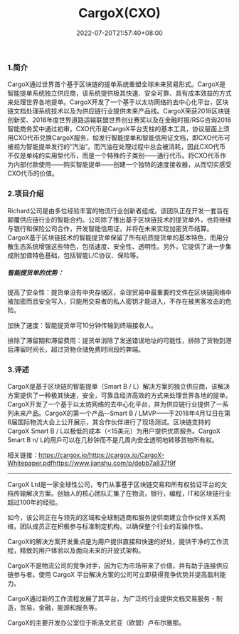 ﻿---
weight: 
title: "CargoX(CXO)"
description: "CargoX通过世界首个基于区块链的提单系统重塑全球未来贸易形式"
date: 2022-07-20T21:57:40+08:00
lastmod: 2022-07-20T16:45:40+08:00
draft: false
authors: ["MineW"]
featuredImage: "cargoxcxo.webp"
link: "https://cargox.io/"
tags: ["数字代币","CargoX(CXO)"]
categories: ["navigation"]
navigation: ["数字代币"]
lightgallery: true
toc: true
pinned: false
recommend: false
recommend1: false
---
### 1.简介

CargoX通过世界首个基于区块链的提单系统重塑全球未来贸易形式。CargoX是智能提单系统独立供应商，该系统提供极其快速、安全可靠、具有成本效益的方式来处理世界各地提单。CargoX开发了一个基于以太坊网络的去中心化平台，区块链文档处理系统技术以及为供应链行业提供未来产品线。CargoX荣获2018区块链创新奖、2018年度世界道路运输联盟世界创业赛奖以及在金融时报/RSG咨询2018智能商务奖中通过初审。CXO代币是CargoX平台支柱的基本工具，协议层面上须用CXO代币兑换CargoX服务，如发行智能提单和智能信用证文档，即CXO代币可被视为智能提单发行的“汽油”。而汽油在处理过程中总会被消耗，因此CXO代币不仅是单纯的实用型代币，而是一个特殊的子类别——通行代币。将CXO代币作为内部付款使用——购买智能提单——创建一个独特的速度接收器，从而切实感受CXO代币的价值。



### 2.项目介绍

Richard公司是由多位经验丰富的物流行业创新者组成。该团队正在开发一套旨在颠覆供应链行业的智能合约。公司除了推出基于区块链技术的提货单外，也将继续与银行和保险公司合作，开发智能信用证，并将在未来实现加密货币结算。CargoX基于区块链技术的智能提货单保留了所有纸质提货单的基本特色，而用分散生态系统增强这些特色，包括速度、安全性、透明性。另外，它提供了进一步集成附加值特色基础，包括智能L/C协议、保险等。

##### 智能提货单的优势：
提高了安全性：提货单没有中央存储区，全球贸易中最重要的文件在区块链网络中被加密而且安全写入，只能用交易者的私人密钥才能进入，不存在被黑客攻击的危险。

加快了速度：智能提货单可10分钟传输到终端接收人。

排除了滞留期和滞留费用：提货单消除了发送错误地址的可能性，排除了货物到港后滞留时间长，超过货物仓储免费时间段的弊端。

### 3.评述

CargoX是基于区块链的智能提单（Smart B / L）解决方案的独立供应商，该解决方案提供了一种极其快速，安全，可靠且经济高效的方式来处理世界各地的提单。CargoX开发了一个基于以太坊网络的去中心化平台，并为供应链行业提供了一系列未来产品。CargoX的第一个产品--Smart B / LMVP——于2018年4月12日在第8届国际物流大会上公开展示，其合作伙伴进行了现场测试。区块链支持的CargoX Smart B / L以极低的成本（<15美元）为用户提供优质服务。CargoX Smart B n/ L的用戶可以在几秒钟而不是几周內安全透明地转移货物所有权。

相关链接：https://cargox.io/https://cargox.io/CargoX-Whitepaper.pdfhttps://www.jianshu.com/p/debb7a837f9f

---

CargoX Ltd是一家全球性公司，专门从事基于区块链交易和所有权验证平台的文档传输解决方案。创始人的核心团队汇集了在物流，银行，编程，IT和区块链行业超过100年的经验。

如今，该公司正在与领先的区域和全球制造商和服务提供商建立合作伙伴关系网络，团队成员正在积极参与标准制定机构，以确保整个行业的互操作性。

CargoX的解决方案开发重点是为用户提供直接和快速的好处，提供干净的工作流程，精致的用户体验以及面向未来的开放式架构。

CargoX不是物流公司的竞争对手，因为它为市场带来了价值，并有助于连接供应链参与者。使用 CargoX 平台解决方案的公司可立即获得竞争优势并提高盈利能力。

CargoX通过新的工作流程发展了其平台，为广泛的行业提供文档交易服务 - 制造，贸易，金融，能源和服务等。

CargoX的主要开发办公室位于斯洛文尼亚（欧盟）卢布尔雅那。